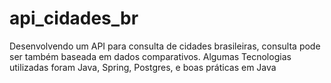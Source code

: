 # api_cidades_br
Desenvolvendo um API para consulta de cidades brasileiras, consulta pode ser também baseada em dados comparativos. Algumas Tecnologias utilizadas foram Java, Spring, Postgres, e boas práticas em Java
